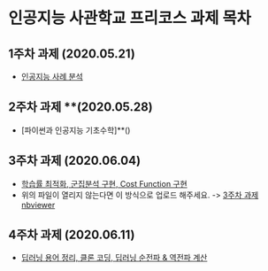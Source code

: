 # 인공지능 사관학교 프리코스 과제 목차

## 1주차 과제 **(2020.05.21)**
  * [인공지능 사례 분석]()

## 2주차 과제 **(2020.05.28)
  * [파이썬과 인공지능 기초수학]**()

## 3주차 과제 (2020.06.04)
  * [학습률 최적화, 군집분석 구현, Cost Function 구현]()
  * 위의 파일이 열리지 않는다면 이 방식으로 업로드 해주세요. -> [3주차 과제 nbviewer]()

## 4주차 과제 (2020.06.11)
  * [딥러닝 용어 정리, 클론 코딩, 딥러닝 순전파 & 역전파 계산]()
